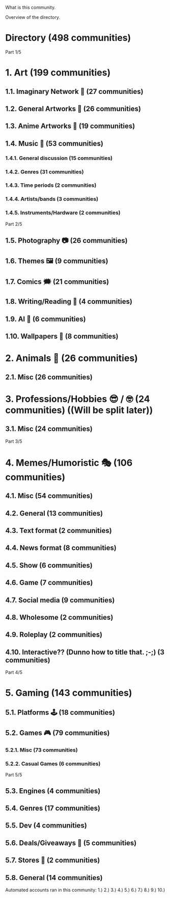 What is this community.

Overview of the directory.

# Directory (498 communities)

Part 1/5
# 1. Art (199 communities)
## 1.1. Imaginary Network 💭 (27 communities)
## 1.2. General Artworks 🎨 (26 communities)
## 1.3. Anime Artworks 💢 (19 communities)
## 1.4. Music 🎵 (53 communities)
### 1.4.1. General discussion (15 communities)
### 1.4.2. Genres (31 communities)
### 1.4.3. Time periods (2 communities)
### 1.4.4. Artists/bands (3 communities)
### 1.4.5. Instruments/Hardware (2 communities)

Part 2/5
## 1.5. Photography 📷 (26 communities)
## 1.6. Themes 🖼️ (9 communities)
## 1.7. Comics 🗯️ (21 communities)
## 1.8. Writing/Reading 📖 (4 communities)
## 1.9. AI 🤖 (6 communities)
## 1.10. Wallpapers 🌇 (8 communities)

# 2. Animals 🐘 (26 communities)
## 2.1. Misc (26 communities)

# 3. Professions/Hobbies 😎 / 🤓 (24 communities) ((Will be split later))
## 3.1. Misc (24 communities)

Part 3/5
# 4. Memes/Humoristic 🎭 (106 communities)
## 4.1. Misc (54 communities)
## 4.2. General (13 communities)
## 4.3. Text format (2 communities)
## 4.4. News format (8 communities)
## 4.5. Show (6 communities)
## 4.6. Game (7 communities)
## 4.7. Social media (9 communities)
## 4.8. Wholesome (2 communities)
## 4.9. Roleplay (2 communities)
## 4.10. Interactive?? (Dunno how to title that. ;-;) (3 communities)

Part 4/5
# 5. Gaming (143 communities)
## 5.1. Platforms 🕹️ (18 communities)
## 5.2. Games 🎮 (79 communities)
### 5.2.1. Misc (73 communities)
### 5.2.2. Casual Games (6 communities)

Part 5/5
## 5.3. Engines (4 communities)
## 5.4. Genres (17 communities)
## 5.5. Dev (4 communities)
## 5.6. Deals/Giveaways 💸 (5 communities)
## 5.7. Stores 🛒 (2 communities)
## 5.8. General (14 communities)

Automated accounts ran in this community:
1.) 
2.) 
3.) 
4.) 
5.) 
6.) 
7.) 
8.) 
9.) 
10.) 
